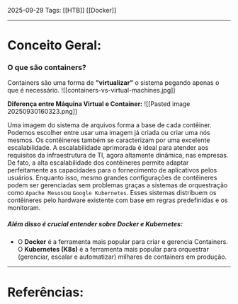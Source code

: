 2025-09-29
Tags: [[HTB]] [[Docker]]

----
# Conceito Geral:

### O que são containers? 

Containers são uma forma de **"virtualizar"** o sistema pegando apenas o que é necessário.
![[containers-vs-virtual-machines.jpg]]

**Diferença entre Máquina Virtual e Container:**
![[Pasted image 20250930160323.png]]

Uma imagem do sistema de arquivos forma a base de cada contêiner. Podemos escolher entre usar uma imagem já criada ou criar uma nós mesmos. Os contêineres também se caracterizam por uma excelente escalabilidade. A escalabilidade aprimorada é ideal para atender aos requisitos da infraestrutura de TI, agora altamente dinâmica, nas empresas. De fato, a alta escalabilidade dos contêineres permite adaptar perfeitamente as capacidades para o fornecimento de aplicativos pelos usuários. Enquanto isso, mesmo grandes configurações de contêineres podem ser gerenciadas sem problemas graças a sistemas de orquestração como `Apache Mesos`ou `Google Kubernetes`. Esses sistemas distribuem os contêineres pelo hardware existente com base em regras predefinidas e os monitoram.

##### Além disso é crucial entender sobre Docker e Kubernetes:

- O **Docker** é a ferramenta mais popular para criar e gerencia Containers. O **Kubernetes (K8s)** é a ferramenta mais popular para orquestrar (gerenciar, escalar e automatizar) milhares de containers em produção. 

-----
# Referências:


